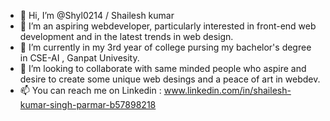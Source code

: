 - 👋 Hi, I’m @Shyl0214 / Shailesh kumar
- 👀 I’m an aspiring webdeveloper, particularly interested in front-end web development and in the latest trends in web design.
- 🌱 I’m currently in my 3rd year of college pursing my bachelor's degree in CSE-AI , Ganpat Univesity.
- 💞️ I’m looking to collaborate with same minded people who aspire and desire to create some unique web desings and a peace of art in webdev.
- 📫 You can reach me on Linkedin : www.linkedin.com/in/shailesh-kumar-singh-parmar-b57898218


<!---
Shyl0214/Shyl0214 is a ✨ special ✨ repository because its `README.md` (this file) appears on your GitHub profile.
You can click the Preview link to take a look at your changes.
--->
